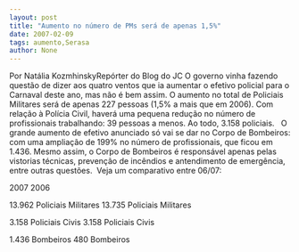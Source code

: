 ```yaml
---
layout: post
title: "Aumento no número de PMs será de apenas 1,5%"
date: 2007-02-09
tags: aumento,Serasa
author: None
---
```

Por Natália KozmhinskyRepórter do Blog do JC 
O governo vinha fazendo questão de dizer aos quatro ventos que ia aumentar o efetivo policial para o Carnaval deste ano, mas não é bem assim. O aumento no total de Policiais Militares será de apenas 227 pessoas (1,5% a mais que em 2006). 
Com relação à Polícia Civil, haverá uma pequena redução no número de profissionais trabalhando: 39 pessoas a menos. Ao todo, 3.158 policiais. &nbsp;
O grande aumento de efetivo anunciado só vai se dar no Corpo de Bombeiros: com uma ampliação de 199% no número de profissionais, que ficou em 1.436. Mesmo assim, o Corpo de Bombeiros é responsável apenas pelas vistorias técnicas, prevenção de incêndios e antendimento de emergência, entre outras questões.&nbsp;
Veja um comparativo entre 06/07:
&nbsp;



2007 
2006

13.962 Policiais Militares 
13.735 Policiais Militares 

3.158 Policiais Civis 
3.158 Policiais Civis

1.436 Bombeiros
480 Bombeiros
&nbsp; 